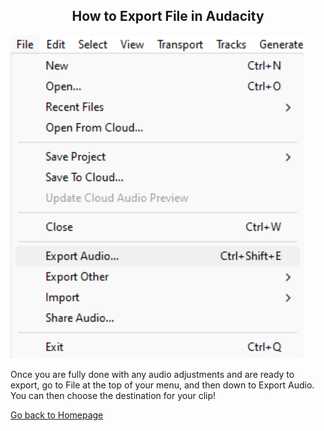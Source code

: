 <div align="center">
  <h2>How to Export File in Audacity</h2>
</div>


  ![export audio](images/exportaudio.png)



<p>Once you are fully done with any audio adjustments and are ready to export, go to File at the top of your menu, and then down to Export Audio. You can then choose the destination for your clip!</p>

[Go back to Homepage](README.md)
